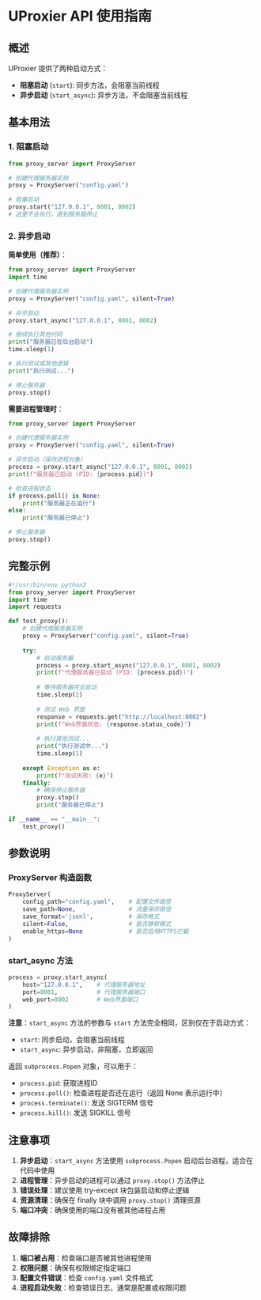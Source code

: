 # UProxier API 使用指南

## 概述

UProxier 提供了两种启动方式：
- **阻塞启动** (`start`): 同步方法，会阻塞当前线程
- **异步启动** (`start_async`): 异步方法，不会阻塞当前线程

## 基本用法

### 1. 阻塞启动

```python
from proxy_server import ProxyServer

# 创建代理服务器实例
proxy = ProxyServer("config.yaml")

# 阻塞启动
proxy.start("127.0.0.1", 8001, 8002)
# 这里不会执行，直到服务器停止
```

### 2. 异步启动

**简单使用（推荐）**：
```python
from proxy_server import ProxyServer
import time

# 创建代理服务器实例
proxy = ProxyServer("config.yaml", silent=True)

# 异步启动
proxy.start_async("127.0.0.1", 8001, 8002)

# 继续执行其他代码
print("服务器已在后台启动")
time.sleep(1)

# 执行测试或其他逻辑
print("执行测试...")

# 停止服务器
proxy.stop()
```

**需要进程管理时**：
```python
from proxy_server import ProxyServer

# 创建代理服务器实例
proxy = ProxyServer("config.yaml", silent=True)

# 异步启动（保存进程对象）
process = proxy.start_async("127.0.0.1", 8001, 8002)
print(f"服务器已启动 (PID: {process.pid})")

# 检查进程状态
if process.poll() is None:
    print("服务器正在运行")
else:
    print("服务器已停止")

# 停止服务器
proxy.stop()
```

## 完整示例

```python
#!/usr/bin/env python3
from proxy_server import ProxyServer
import time
import requests

def test_proxy():
    # 创建代理服务器实例
    proxy = ProxyServer("config.yaml", silent=True)
    
    try:
        # 启动服务器
        process = proxy.start_async("127.0.0.1", 8001, 8002)
        print(f"代理服务器已启动 (PID: {process.pid})")
        
        # 等待服务器完全启动
        time.sleep(2)
        
        # 测试 Web 界面
        response = requests.get("http://localhost:8002")
        print(f"Web界面状态: {response.status_code}")
        
        # 执行其他测试...
        print("执行测试中...")
        time.sleep(1)
        
    except Exception as e:
        print(f"测试失败: {e}")
    finally:
        # 确保停止服务器
        proxy.stop()
        print("服务器已停止")

if __name__ == "__main__":
    test_proxy()
```

## 参数说明

### ProxyServer 构造函数

```python
ProxyServer(
    config_path="config.yaml",    # 配置文件路径
    save_path=None,               # 流量保存路径
    save_format='jsonl',          # 保存格式
    silent=False,                 # 是否静默模式
    enable_https=None             # 是否启用HTTPS拦截
)
```

### start_async 方法

```python
process = proxy.start_async(
    host="127.0.0.1",    # 代理服务器地址
    port=8001,           # 代理服务器端口
    web_port=8002        # Web界面端口
)
```

**注意**：`start_async` 方法的参数与 `start` 方法完全相同，区别仅在于启动方式：
- `start`: 同步启动，会阻塞当前线程
- `start_async`: 异步启动，非阻塞，立即返回

返回 `subprocess.Popen` 对象，可以用于：
- `process.pid`: 获取进程ID
- `process.poll()`: 检查进程是否还在运行（返回 None 表示运行中）
- `process.terminate()`: 发送 SIGTERM 信号
- `process.kill()`: 发送 SIGKILL 信号

## 注意事项

1. **异步启动**：`start_async` 方法使用 `subprocess.Popen` 启动后台进程，适合在代码中使用
2. **进程管理**：异步启动的进程可以通过 `proxy.stop()` 方法停止
3. **错误处理**：建议使用 try-except 块包装启动和停止逻辑
4. **资源清理**：确保在 finally 块中调用 `proxy.stop()` 清理资源
5. **端口冲突**：确保使用的端口没有被其他进程占用


## 故障排除

1. **端口被占用**：检查端口是否被其他进程使用
2. **权限问题**：确保有权限绑定指定端口
3. **配置文件错误**：检查 `config.yaml` 文件格式
4. **进程启动失败**：检查错误日志，通常是配置或权限问题
